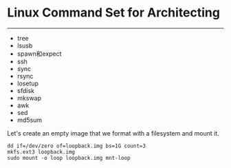 # Linux Command Set for Architecting
--------------------------------------------------------------------------------

- tree
- lsusb
- spawn和expect
- ssh
- sync
- rsync
- losetup
- sfdisk
- mkswap
- awk
- sed
- md5sum

Let's create an empty image that we format with a filesystem and mount it.

    dd if=/dev/zero of=loopback.img bs=1G count=3
    mkfs.ext3 loopback.img
    sudo mount -o loop loopback.img mnt-loop

